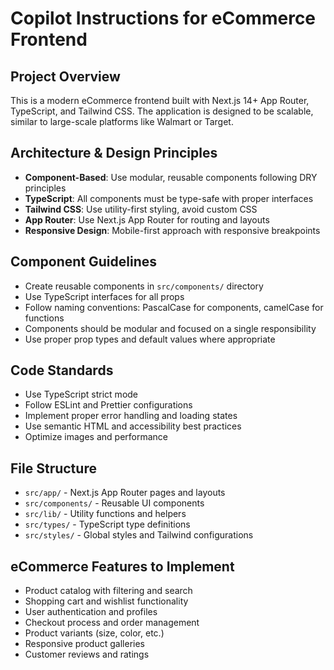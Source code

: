 # Copilot Instructions for eCommerce Frontend

<!-- Use this file to provide workspace-specific custom instructions to Copilot. For more details, visit https://code.visualstudio.com/docs/copilot/copilot-customization#_use-a-githubcopilotinstructionsmd-file -->

## Project Overview
This is a modern eCommerce frontend built with Next.js 14+ App Router, TypeScript, and Tailwind CSS. The application is designed to be scalable, similar to large-scale platforms like Walmart or Target.

## Architecture & Design Principles
- **Component-Based**: Use modular, reusable components following DRY principles
- **TypeScript**: All components must be type-safe with proper interfaces
- **Tailwind CSS**: Use utility-first styling, avoid custom CSS
- **App Router**: Use Next.js App Router for routing and layouts
- **Responsive Design**: Mobile-first approach with responsive breakpoints

## Component Guidelines
- Create reusable components in `src/components/` directory
- Use TypeScript interfaces for all props
- Follow naming conventions: PascalCase for components, camelCase for functions
- Components should be modular and focused on a single responsibility
- Use proper prop types and default values where appropriate

## Code Standards
- Use TypeScript strict mode
- Follow ESLint and Prettier configurations
- Implement proper error handling and loading states
- Use semantic HTML and accessibility best practices
- Optimize images and performance

## File Structure
- `src/app/` - Next.js App Router pages and layouts
- `src/components/` - Reusable UI components
- `src/lib/` - Utility functions and helpers
- `src/types/` - TypeScript type definitions
- `src/styles/` - Global styles and Tailwind configurations

## eCommerce Features to Implement
- Product catalog with filtering and search
- Shopping cart and wishlist functionality
- User authentication and profiles
- Checkout process and order management
- Product variants (size, color, etc.)
- Responsive product galleries
- Customer reviews and ratings
